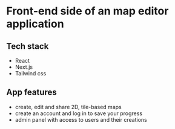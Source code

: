 # Front-end side of an map editor application

## Tech stack
* React
* Next.js
* Tailwind css

## App features
* create, edit and share 2D, tile-based maps
* create an account and log in to save your progress
* admin panel with access to users and their creations

